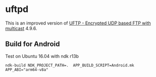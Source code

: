 # uftpd

This is an improved version of [UFTP - Encrypted UDP based FTP with multicast](http://uftp-multicast.sourceforge.net/) 4.9.6.

## Build for Android

  Test on Ubuntu 16.04 with ndk r13b
  ```shell
  ndk-build NDK_PROJECT_PATH=.  APP_BUILD_SCRIPT=Android.mk APP_ABI="arm64-v8a"
  ```